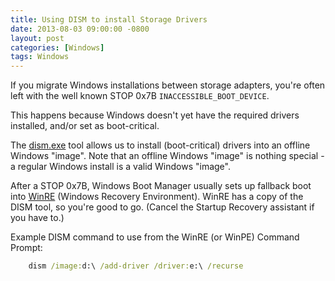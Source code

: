 ```yaml
---
title: Using DISM to install Storage Drivers
date: 2013-08-03 09:00:00 -0800
layout: post
categories: [Windows]
tags: Windows
---
```

If you migrate Windows installations between storage adapters, you're often left with the well known STOP 0x7B `INACCESSIBLE_BOOT_DEVICE`.

This happens because Windows doesn't yet have the required drivers installed, and/or set as boot-critical.

The [dism.exe](https://technet.microsoft.com/en-us/library/hh824971.aspx) tool allows us to install (boot-critical) drivers into an offline Windows "image". Note that an offline Windows "image" is nothing special - a regular Windows install is a valid Windows "image".

After a STOP 0x7B, Windows Boot Manager usually sets up fallback boot into [WinRE](https://technet.microsoft.com/en-us/library/cc766048.aspx) (Windows Recovery Environment). WinRE has a copy of the DISM tool, so you're good to go. (Cancel the Startup Recovery assistant if you have to.)

Example DISM command to use from the WinRE (or WinPE) Command Prompt:
```cmd
    dism /image:d:\ /add-driver /driver:e:\ /recurse
```

